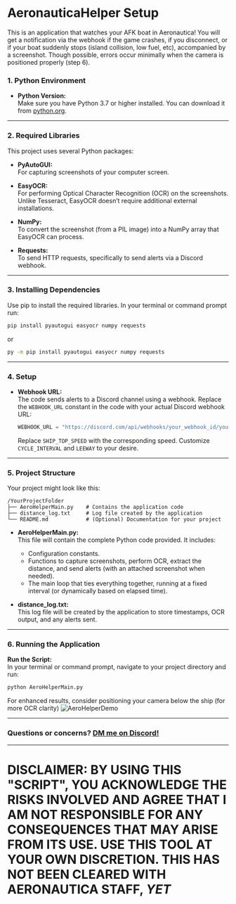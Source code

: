 # AeronauticaHelper Setup
This is an application that watches your AFK boat in Aeronautica! You will get a notification via the webhook if the game crashes, if you disconnect, or if your boat suddenly stops (island collision, low fuel, etc), accompanied by a screenshot. Though possible, errors occur minimally when the camera is positioned properly (step 6).

### 1. **Python Environment**

- **Python Version:**  
  Make sure you have Python 3.7 or higher installed. You can download it from [python.org](https://www.python.org/downloads/).

---

### 2. **Required Libraries**

This project uses several Python packages:

- **PyAutoGUI:**  
  For capturing screenshots of your computer screen.
  
- **EasyOCR:**  
  For performing Optical Character Recognition (OCR) on the screenshots. Unlike Tesseract, EasyOCR doesn’t require additional external installations.
  
- **NumPy:**  
  To convert the screenshot (from a PIL image) into a NumPy array that EasyOCR can process.
  
- **Requests:**  
  To send HTTP requests, specifically to send alerts via a Discord webhook.
---

### 3. **Installing Dependencies**

Use pip to install the required libraries. In your terminal or command prompt run:

```bash
pip install pyautogui easyocr numpy requests
```
or
```bash
py -m pip install pyautogui easyocr numpy requests
```
---

### 4. **Setup**

- **Webhook URL:**  
  The code sends alerts to a Discord channel using a webhook. Replace the `WEBHOOK_URL` constant in the code with your actual Discord webhook URL:
  ```python
  WEBHOOK_URL = "https://discord.com/api/webhooks/your_webhook_id/your_webhook_token"
  ```
  Replace `SHIP_TOP_SPEED` with the corresponding speed. Customize `CYCLE_INTERVAL` and `LEEWAY` to your desire.
---

### 5. **Project Structure**

Your project might look like this:
```
/YourProjectFolder
├── AeroHelperMain.py    # Contains the application code
├── distance_log.txt     # Log file created by the application
└── README.md            # (Optional) Documentation for your project
```

- **AeroHelperMain.py:**  
  This file will contain the complete Python code provided. It includes:
  - Configuration constants.
  - Functions to capture screenshots, perform OCR, extract the distance, and send alerts (with an attached screenshot when needed).
  - The main loop that ties everything together, running at a fixed interval (or dynamically based on elapsed time).

- **distance_log.txt:**  
  This log file will be created by the application to store timestamps, OCR output, and any alerts sent.

---

### 6. **Running the Application**

**Run the Script:**  
   In your terminal or command prompt, navigate to your project directory and run:
   ```bash
   python AeroHelperMain.py
   ```

  For enhanced results, consider positioning your camera below the ship (for more OCR clarity)
  ![AeroHelperDemo](https://github.com/user-attachments/assets/9446c1ef-afa7-4377-a426-c6cf99e3c2a9)

---

### Questions or concerns? [DM me on Discord!](https://discord.gg/3adphMca)

---

# DISCLAIMER: BY USING THIS "SCRIPT", YOU ACKNOWLEDGE THE RISKS INVOLVED AND AGREE THAT I AM NOT RESPONSIBLE FOR ANY CONSEQUENCES THAT MAY ARISE FROM ITS USE. USE THIS TOOL AT YOUR OWN DISCRETION. THIS HAS NOT BEEN CLEARED WITH AERONAUTICA STAFF, *YET*
